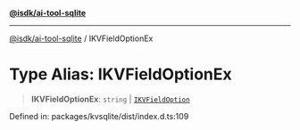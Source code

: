 [**@isdk/ai-tool-sqlite**](../README.md)

***

[@isdk/ai-tool-sqlite](../globals.md) / IKVFieldOptionEx

# Type Alias: IKVFieldOptionEx

> **IKVFieldOptionEx**: `string` \| [`IKVFieldOption`](../interfaces/IKVFieldOption.md)

Defined in: packages/kvsqlite/dist/index.d.ts:109
